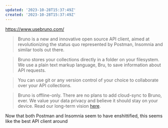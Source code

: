 ```yaml
---
updated: '2023-10-28T15:37:49Z'
created: '2023-10-28T15:37:49Z'
---
```

https://www.usebruno.com/

> Bruno is a new and innovative open source API client, aimed at revolutionizing the status quo represented by Postman, Insomnia and similar tools out there.  
  
> Bruno stores your collections directly in a folder on your filesystem. We use a plain text markup language, Bru, to save information about API requests.  
  
> You can use git or any version control of your choice to collaborate over your API collections.  
  
> Bruno is offline-only. There are no plans to add cloud-sync to Bruno, ever. We value your data privacy and believe it should stay on your device. Read our long-term vision [here](https://github.com/usebruno/bruno/discussions/269).

Now that both Postman and Insomnia seem to have enshittified, this seems like the best API client around